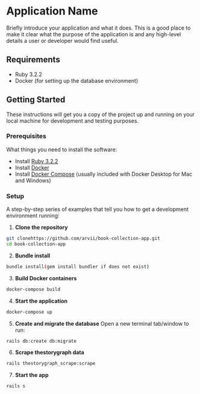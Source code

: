 # Application Name

Briefly introduce your application and what it does. This is a good place to make it clear what the purpose of the application is and any high-level details a user or developer would find useful.

## Requirements

- Ruby 3.2.2
- Docker (for setting up the database environment)

## Getting Started

These instructions will get you a copy of the project up and running on your local machine for development and testing purposes.

### Prerequisites

What things you need to install the software:

- Install [Ruby 3.2.2](https://www.ruby-lang.org/en/downloads/)
- Install [Docker](https://docs.docker.com/get-docker/)
- Install [Docker Compose](https://docs.docker.com/compose/install/) (usually included with Docker Desktop for Mac and Windows)

### Setup

A step-by-step series of examples that tell you how to get a development environment running:

1. **Clone the repository**
```bash
git clonehttps://github.com/arvii/book-collection-app.git
cd book-collection-app
```

2. **Bundle install**
```bash
bundle install(gem install bundler if does not exist)
```
3. **Build Docker containers**
```bash
docker-compose build
```

4. **Start the application**
```bash
docker-compose up
```


5. **Create and migrate the database**
Open a new terminal tab/window to run:
```bash
rails db:create db:migrate
```

6. **Scrape thestorygraph data**
```bash
rails thestorygraph_scrape:scrape
```

7. **Start the app**
```bash
rails s
```


